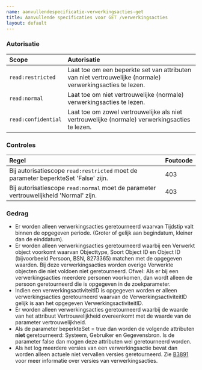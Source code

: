 ```yaml
---
name: aanvullendespecificatie-verwerkingsacties-get
title: Aanvullende specificaties voor GET /verwerkingsacties
layout: default
---
```


### Autorisatie

| Scope | Autorisatie | 
| :---- | :---- |
| `read:restricted` | Laat toe om een beperkte set van attributen van niet vertrouwelijke (normale) verwerkingsacties te lezen.
| `read:normal` | Laat toe om niet vertrouwelijke (normale) verwerkingsacties te lezen.
| `read:confidential` | Laat toe om zowel vertrouwelijke als niet vertrouwelijke (normale) verwerkingsacties te lezen.     

### Controles

| Regel | Foutcode |
| :---- | :---- |
| Bij autorisatiescope `read:restricted` moet de parameter beperkteSet 'False' zijn. | 403 |
| Bij autorisatiescope `read:normal` moet de parameter vertrouwelijkheid 'Normal' zijn. | 403 |


### Gedrag

* Er worden alleen verwerkingsacties geretourneerd waarvan Tijdstip valt binnen de opgegeven periode. (Groter of gelijk aan begindatum, kleiner dan de einddatum).
* Er worden alleen verwerkingsacties geretourneerd waarbij een Verwerkt object voorkomt waarvan Objecttype, Soort Object ID en Object ID (bijvoorbeeld Persoon, BSN, 8273365) matchen met de opgegeven waarden. Bij deze verwerkingsacties worden overige Verwerkte objecten die niet voldoen niet geretourneerd. Ofwel: Als er bij een verwerkingsacties meerdere personen voorkomen, dan wordt alleen de persoon geretourneerd die is opgegeven in de zoekparameter.
* Indien een verwerkingsactiviteitID is opgegeven worden er alleen verwerkingsacties geretourneerd waarvan de VerwerkingsactiviteitID gelijk is aan het opgegeven VerwerkingsactiviteitID.
* Er worden alleen verwerkingsacties geretourneerd waarbij de waarde van het attribuut Vertrouwelijkheid overeenkomt met de waarde van de parameter vertrouwelijkheid.
* Als de parameter beperkteSet = true dan worden de volgende attributen **niet** geretourneerd: Systeem, Gebruiker en Gegevensbron. Is de parameter false dan mogen deze attributen wel geretourneerd worden.
* Als het log meerdere versies van een verwerkingsactie bevat dan worden alleen actuele niet vervallen versies geretourneerd. Zie [B3891](../achtergronddocumentatie/ontwerp/artefacten/3891.md) voor meer informatie over versies van verwerkingsacties.


